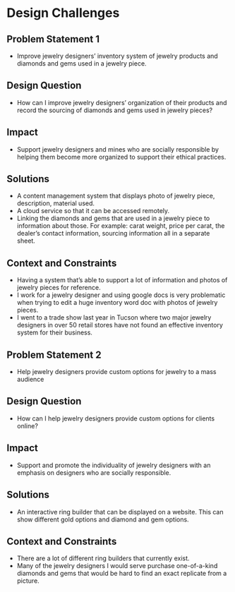 # Design Challenges

## Problem Statement 1
- Improve jewelry designers’ inventory system of jewelry products and diamonds and gems used in a jewelry piece.

## Design Question
- How can I improve jewelry designers’ organization of their products and record the sourcing of diamonds and gems used in jewelry pieces?

## Impact
- Support jewelry designers and mines who are socially responsible by helping them become more organized to support their ethical practices.

## Solutions
- A content management system that displays photo of jewelry piece, description, material used.
- A cloud service so that it can be accessed remotely.
- Linking the diamonds and gems that are used in a jewelry piece to information about those. For example: carat weight, price per carat, the dealer’s contact information, sourcing information all in a separate sheet.

## Context and Constraints
- Having a system that’s able to support a lot of information and photos of jewelry pieces for reference.
- I work for a jewelry designer and using google docs is very problematic when trying to edit a huge inventory word doc with photos of jewelry pieces.
- I went to a trade show last year in Tucson where two major jewelry designers in over 50 retail stores have not found an effective inventory system for their business.

## Problem Statement 2
- Help jewelry designers provide custom options for jewelry to a mass audience

## Design Question
- How can I help jewelry designers provide custom options for clients online?

## Impact
- Support and promote the individuality of jewelry designers with an emphasis on designers who are socially responsible.

## Solutions
- An interactive ring builder that can be displayed on a website. This can show different gold options and diamond and gem options.

## Context and Constraints
- There are a lot of different ring builders that currently exist.
- Many of the jewelry designers I would serve purchase one-of-a-kind diamonds and gems that would be hard to find an exact replicate from a picture.
